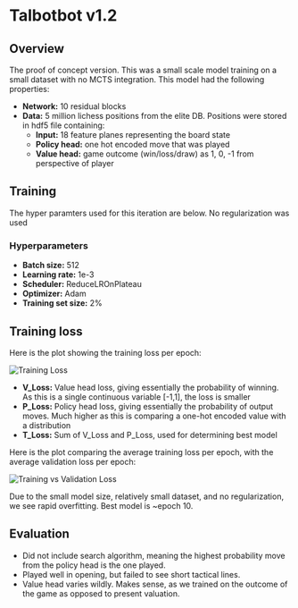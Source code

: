 # Talbotbot v1.2

## Overview

The proof of concept version. This was a small scale model training on a small dataset with no MCTS integration. This model had the following properties:

- **Network:**  10 residual blocks
- **Data:** 5 million lichess positions from the elite DB. Positions were stored in hdf5 file containing:
  - **Input:** 18 feature planes representing the board state
  - **Policy head:** one hot encoded move that was played
  - **Value head:** game outcome (win/loss/draw) as 1, 0, -1 from perspective of player

## Training

The hyper paramters used for this iteration are below. No regularization was used

### Hyperparameters
- **Batch size:**  512
- **Learning rate:**  1e-3
- **Scheduler:**  ReduceLROnPlateau
- **Optimizer:**  Adam
- **Training set size:**  2%

## Training loss

Here is the plot showing the training loss per epoch:

![Training Loss](log/training_loss.png)

- **V_Loss:**  Value head loss, giving essentially the probability of winning. As this is a single continuous variable [-1,1], the loss is smaller
- **P_Loss:**  Policy head loss, giving essentially the probability of output moves. Much higher as this is comparing a one-hot encoded value with a distribution
- **T_Loss:**  Sum of V_Loss and P_Loss, used for determining best model

Here is the plot comparing the average training loss per epoch, with the average validation loss per epoch:

![Training vs Validation Loss](log/training_vs_validation.png)

Due to the small model size, relatively small dataset, and no regularization, we see rapid overfitting. Best model is ~epoch 10.

## Evaluation

- Did not include search algorithm, meaning the highest probability move from the policy head is the one played.
- Played well in opening, but failed to see short tactical lines.
- Value head varies wildly. Makes sense, as we trained on the outcome of the game as opposed to present valuation.